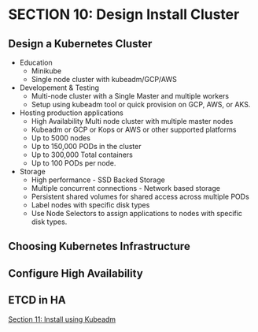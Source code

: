 # SECTION 10: Design Install Cluster

## Design a Kubernetes Cluster
* Education
  * Minikube
  * Single node cluster with kubeadm/GCP/AWS
* Developement & Testing
  * Multi-node cluster with a Single Master and multiple workers
  * Setup using kubeadm tool or quick provision on GCP, AWS, or AKS.
* Hosting production applications
  * High Availability Multi node cluster with multiple master nodes
  * Kubeadm or GCP or Kops or AWS or other supported platforms
  * Up to 5000 nodes
  * Up to 150,000 PODs in the cluster
  * Up to 300,000 Total containers
  * Up to 100 PODs per node.
* Storage
  * High performance - SSD Backed Storage
  * Multiple concurrent connections - Network based storage
  * Persistent shared volumes for shared access across multiple PODs
  * Label nodes with specific disk types
  * Use Node Selectors to assign applications to nodes with specific disk types.
## Choosing Kubernetes Infrastructure
## Configure High Availability
## ETCD in HA

[Section 11: Install using Kubeadm](https://github.com/LunaticSystem/learning_and_development/tree/main/certified_k8s_administrator_cert/course_sections/section11_install_kubeadm)
